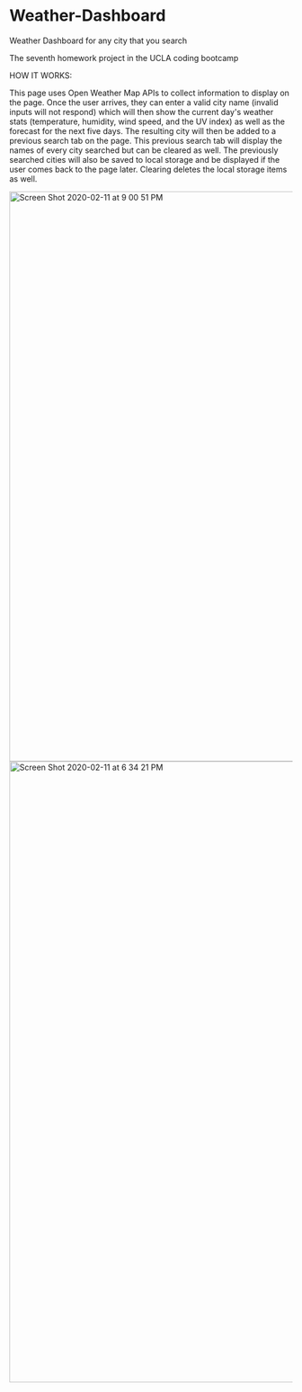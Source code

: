 # Weather-Dashboard
Weather Dashboard for any city that you search


The seventh homework project in the UCLA coding bootcamp

HOW IT WORKS: 

This page uses Open Weather Map APIs to collect information to display on the page. Once the user arrives, they can enter a valid city name (invalid inputs will not respond) which will then show the current day's weather stats (temperature, humidity, wind speed, and the UV index) as well as the forecast for the next five days. The resulting city will then be added to a previous search tab on the page. This previous search tab will display the names of every city searched but can be cleared as well. The previously searched cities will also be saved to local storage and be displayed if the user comes back to the page later. Clearing deletes the local storage items as well.


<img width="1014" alt="Screen Shot 2020-02-11 at 9 00 51 PM" src="https://user-images.githubusercontent.com/55672481/74304393-bb470d00-4d11-11ea-87c0-05e24e1991c8.png">




<br>

<img width="1105" alt="Screen Shot 2020-02-11 at 6 34 21 PM" src="https://user-images.githubusercontent.com/55672481/74304215-27754100-4d11-11ea-8b59-3d864261ea2f.png">
